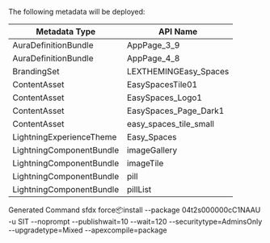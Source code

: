 The following metadata will be deployed:

| Metadata Type            | API Name               |
|--------------------------|------------------------|
| AuraDefinitionBundle     | AppPage_3_9            |
| AuraDefinitionBundle     | AppPage_4_8            |
| BrandingSet              | LEXTHEMINGEasy_Spaces  |
| ContentAsset             | EasySpacesTile01       |
| ContentAsset             | EasySpaces_Logo1       |
| ContentAsset             | EasySpaces_Page_Dark1  |
| ContentAsset             | easy_spaces_tile_small |
| LightningExperienceTheme | Easy_Spaces            |
| LightningComponentBundle | imageGallery           |
| LightningComponentBundle | imageTile              |
| LightningComponentBundle | pill                   |
| LightningComponentBundle | pillList               |

Generated Command sfdx force:package:install --package 04t2s000000cC1NAAU -u SIT --noprompt --publishwait=10 --wait=120 --securitytype=AdminsOnly --upgradetype=Mixed --apexcompile=package